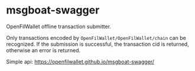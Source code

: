 # msgboat-swagger



OpenFilWallet offline transaction submitter. 

Only transactions encoded by `OpenFilWallet/OpenFilWallet/chain` can be recognized. If the submission is successful, the transaction cid is returned, otherwise an error is returned.



Simple api: https://openfilwallet.github.io/msgboat-swagger/ 